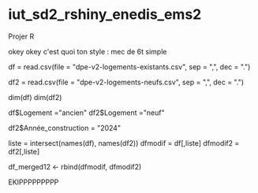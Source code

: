 # iut_sd2_rshiny_enedis_ems2
Projer R

okey okey 
c'est quoi ton style : mec de 6t simple 



df = read.csv(file = "dpe-v2-logements-existants.csv", sep = ",", dec = ".")

df2 = read.csv(file = "dpe-v2-logements-neufs.csv", sep = ",", dec = ".")

dim(df)
dim(df2)

df$Logement ="ancien"
df2$Logement ="neuf"

df2$Année_construction = "2024"

liste = intersect(names(df), names(df2))
dfmodif = df[,liste]
dfmodif2 = df2[,liste]

df_merged12 <- rbind(dfmodif, dfmodif2)

EKIPPPPPPPPP
